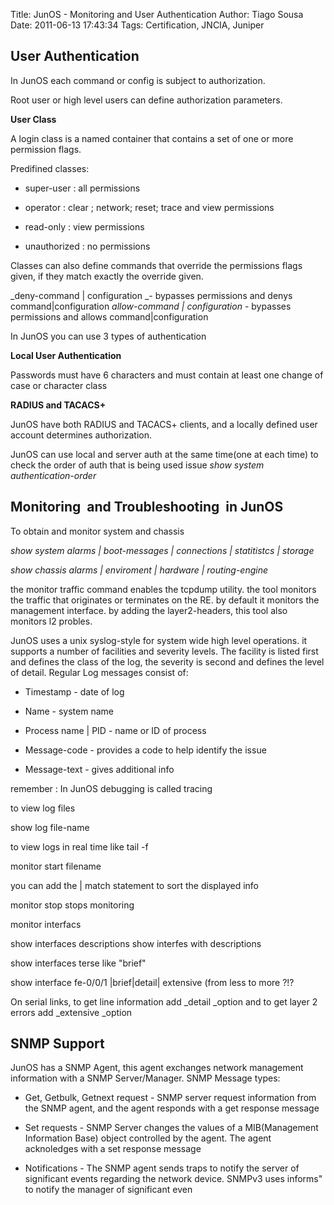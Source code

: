 Title: JunOS - Monitoring and User Authentication
Author: Tiago Sousa
Date: 2011-06-13 17:43:34
Tags: Certification, JNCIA, Juniper


## User Authentication


In JunOS each command or config is subject to authorization.

Root user or high level users can define authorization parameters.

**User Class**

A login class is a named container that contains a set of one or more permission flags.

Predifined classes:



	
  * super-user : all permissions



	
  * operator : clear ; network; reset; trace and view permissions



	
  * read-only : view permissions



	
  * unauthorized : no permissions


Classes can also define commands that override the permissions flags given, if they match exactly the override given.

_deny-command | configuration _- bypasses permissions and denys command|configuration
_allow-command | configuration_ - bypasses permissions and allows command|configuration

In JunOS you can use 3 types of authentication

**Local User Authentication**

Passwords must have 6 characters and must contain at least one change of case or character class

**RADIUS and TACACS+**

JunOS have both RADIUS and TACACS+ clients, and a locally defined user account determines authorization.

JunOS can use local and server auth at the same time(one at each time) to check the order of auth that is being used issue _show system authentication-order_


## Monitoring  and Troubleshooting  in JunOS


To obtain and monitor system and chassis

_show system alarms | boot-messages | connections | statitistcs | storage_

_show chassis alarms | enviroment | hardware | routing-engine_

the monitor traffic command enables the tcpdump utility. the tool monitors the traffic that originates or terminates on the RE. by default it monitors the management interface. by adding the layer2-headers, this tool also monitors l2 probles.

JunOS uses a unix syslog-style for system wide high level operations. it supports a number of facilities and severity levels. The facility is listed first and defines the class of the log, the severity is second and defines the level of detail.
Regular Log messages consist of:



	
  * Timestamp - date of log



	
  * Name - system name



	
  * Process name | PID - name or ID of process



	
  * Message-code - provides a code to help identify the issue



	
  * Message-text - gives additional info


remember : In JunOS debugging is called tracing

to view log files

show log file-name

to view logs in real time like tail -f

monitor start filename

you can add the | match statement to sort the displayed info

monitor stop stops monitoring

monitor interfacs

show interfaces descriptions show interfes with descriptions

show interfaces terse like "brief"

show interface fe-0/0/1 |brief|detail| extensive (from less to more ?!?

On serial links, to get line information add _detail _option and to get layer 2 errors add _extensive _option




## SNMP Support


JunOS has a SNMP Agent, this agent exchanges network management information with a SNMP Server/Manager.
SNMP Message types:



	
  * Get, Getbulk, Getnext request - SNMP server request information from  the SNMP agent, and the agent responds with a get response message



	
  * Set requests - SNMP Server changes the values of a MIB(Management  Information Base) object controlled by the agent. The agent acknoledges  with a set response message



	
  * Notifications - The SNMP agent sends traps to notify the server of  significant events regarding the network device. SNMPv3 uses informs" to  notify the manager of significant even


